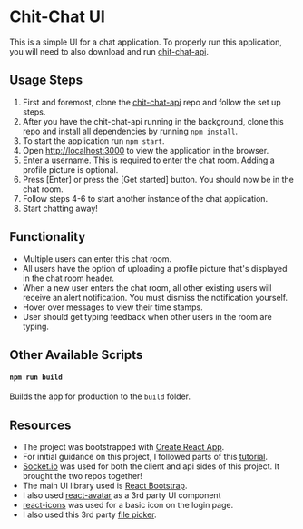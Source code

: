 # Chit-Chat UI
This is a simple UI for a chat application. To properly run this application, you will need to also download and run [chit-chat-api](https://gitlab.com/william.andrade/chit-chat-api).


## Usage Steps 

1. First and foremost, clone the [chit-chat-api](https://gitlab.com/william.andrade/chit-chat-api) repo and follow the set up steps. 
2. After you have the chit-chat-api running in the background, clone this repo and install all dependencies by running `npm install`.
3. To start the application run `npm start`.
4. Open [http://localhost:3000](http://localhost:3000) to view the application in the browser.
5. Enter a username. This is required to enter the chat room. Adding a profile picture is optional.
6. Press [Enter] or press the [Get started] button. You should now be in the chat room.
7. Follow steps 4-6 to start another instance of the chat application.
8. Start chatting away!

## Functionality

* Multiple users can enter this chat room.
* All users have the option of uploading a profile picture that's displayed in the chat room header.
* When a new user enters the chat room, all other existing users will receive an alert notification. You must dismiss the notification yourself.
* Hover over messages to view their time stamps.
* User should get typing feedback when other users in the room are typing.

## Other Available Scripts

#### `npm run build`

Builds the app for production to the `build` folder.


## Resources

* The project was bootstrapped with [Create React App](https://github.com/facebook/create-react-app).
* For initial guidance on this project, I followed parts of this [tutorial](https://medium.com/@coderacademy/you-can-build-an-fb-messenger-style-chat-app-with-reactjs-heres-how-intermediate-211b523838ad).
* [Socket.io](https://socket.io/docs/) was used for both the client and api sides of this project. It brought the two repos together!
* The main UI library used is [React Bootstrap](https://react-bootstrap.github.io/).
* I also used [react-avatar](https://github.com/Sitebase/react-avatar) as a 3rd party UI component
* [react-icons](https://react-icons.github.io/react-icons/) was used for a basic icon on the login page.
* I also used this 3rd party [file picker](https://www.npmjs.com/package/bs-custom-file-input).
